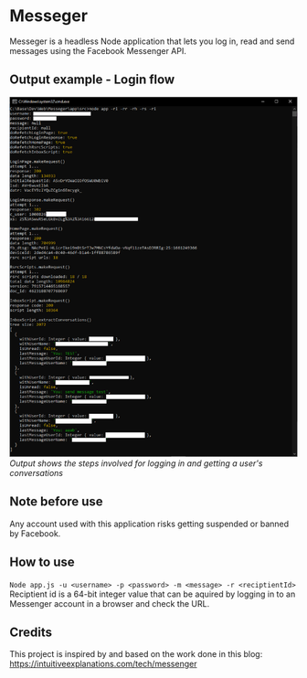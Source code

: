 # Messeger
Messeger is a headless Node application that lets you log in, read and send messages using the Facebook Messenger API.

## Output example - Login flow
![login-flow.png](/docs/login-flow.png)<br>
*Output shows the steps involved for logging in and getting a user's conversations*

## Note before use
Any account used with this application risks getting suspended or banned by Facebook.

## How to use
```Node app.js -u <username> -p <password> -m <message> -r <reciptientId>```
Reciptient id is a 64-bit integer value that can be aquired by logging in to an Messenger account in a browser and check the URL.

## Credits
This project is inspired by and based on the work done in this blog:
https://intuitiveexplanations.com/tech/messenger

